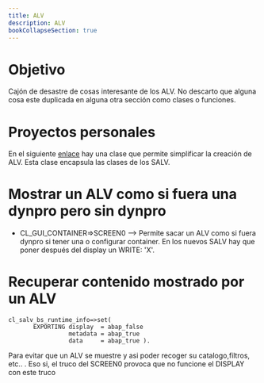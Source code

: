 ```yaml
---
title: ALV
description: ALV
bookCollapseSection: true
---
```


# Objetivo

Cajón de desastre de cosas interesante de los ALV. No descarto que alguna cosa este duplicada en alguna otra sección como clases o funciones.


# Proyectos personales

En el siguiente [enlace](https://github.com/irodrigob/alv_utilities) hay una clase que permite simplificar la creación de ALV. Esta clase encapsula las clases de los SALV.

# Mostrar un ALV como si fuera una dynpro pero sin dynpro

* CL_GUI_CONTAINER=>SCREEN0 --> Permite sacar un ALV como si fuera dynpro si tener una o configurar container. En los nuevos SALV hay que poner después del display un WRITE: 'X'.

# Recuperar contenido mostrado por un ALV

```tpl
cl_salv_bs_runtime_info=>set(
       EXPORTING display  = abap_false
                 metadata = abap_true
                 data     = abap_true ).
```

Para evitar que un ALV se muestre y asi poder recoger su catalogo,filtros, etc.. . Eso si, el truco del SCREEN0 provoca que no funcione el DISPLAY con este truco